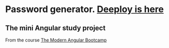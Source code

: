 # Password generator. [Deeploy is here](https://password-generator-pied-seven.vercel.app/)

## The mini Angular study project

From the course [The Modern Angular Bootcamp](https://www.udemy.com/course/the-modern-angular-bootcamp/)
